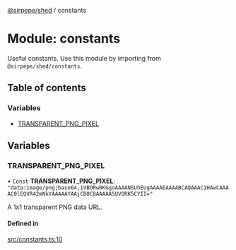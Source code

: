 [@sirpepe/shed](../README.md) / constants

# Module: constants

Useful constants. Use this module by importing from `@sirpepe/shed/constants`.

## Table of contents

### Variables

- [TRANSPARENT\_PNG\_PIXEL](constants.md#transparent_png_pixel)

## Variables

### TRANSPARENT\_PNG\_PIXEL

• `Const` **TRANSPARENT\_PNG\_PIXEL**: ``"data:image/png;base64,iVBORw0KGgoAAAANSUhEUgAAAAEAAAABCAQAAAC1HAwCAAAAC0lEQVR42mNkYAAAAAYAAjCB0C8AAAAASUVORK5CYII="``

A 1x1 transparent PNG data URL.

#### Defined in

[src/constants.ts:10](https://github.com/SirPepe/shed/blob/eb27ad9/src/constants.ts#L10)
